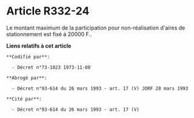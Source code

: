 # Article R332-24

Le montant maximum de la participation pour non-réalisation d'aires de stationnement est fixé à 20000 F..

**Liens relatifs à cet article**

	**Codifié par**:

	  - Décret n°73-1023 1973-11-08

	**Abrogé par**:

	  - Décret n°93-614 du 26 mars 1993 - art. 17 (V) JORF 28 mars 1993

	**Cité par**:

	  - Décret n°93-614 du 26 mars 1993 - art. 17 (V)
